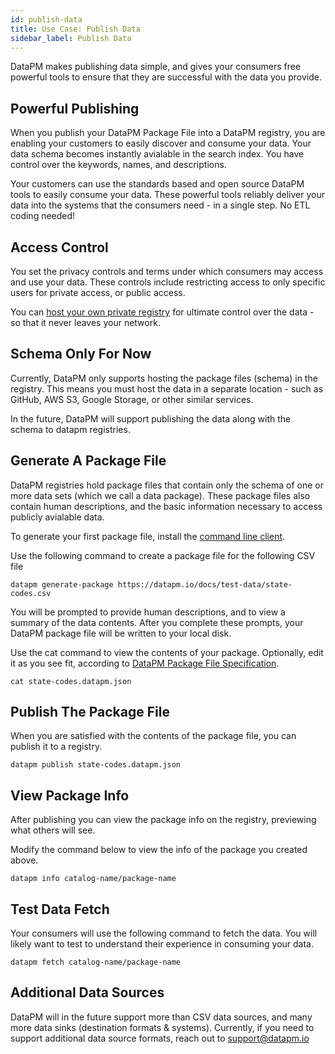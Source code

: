 ```yaml
---
id: publish-data
title: Use Case: Publish Data
sidebar_label: Publish Data
---
```


DataPM makes publishing data simple, and gives your consumers free powerful tools to ensure that they are successful with the data you provide. 

## Powerful Publishing

When you publish your DataPM Package File into a DataPM registry, you are enabling your customers to easily discover and consume your data. Your data schema becomes instantly avialable in the search index. You have control over the keywords, names, and descriptions.

Your customers can use the standards based and open source DataPM tools to easily consume your data. These powerful tools reliably deliver your data into the systems that the consumers need - in a single step. No ETL coding needed!


## Access Control

You set the privacy controls and terms under which consumers may access and use your data. These controls include restricting access to only specific users for private access, or public access.

You can [host your own private registry](private-registry.md) for ultimate control over the data - so that it never leaves your network. 

## Schema Only For Now

Currently, DataPM only supports hosting the package files (schema) in the registry. This means you must host the data in a separate location - such as GitHub, AWS S3, Google Storage, or other similar services. 

In the future, DataPM will support publishing the data along with the schema to datapm registries. 

## Generate A Package File

DataPM registries hold package files that contain only the schema of one or more data sets (which we call a data package). These package files also contain human descriptions, and the basic information necessary to access publicly avialable data. 

To generate your first package file, install the [command line client](command-line-client.md).


Use the following command to create a package file for the following CSV file

```text
datapm generate-package https://datapm.io/docs/test-data/state-codes.csv
```

You will be prompted to provide human descriptions, and to view a summary of the data contents. After you complete these prompts, your DataPM package file will be written to your local disk. 

Use the cat command to view the contents of your package. Optionally, edit it as you see fit, according to [DataPM Package File Specification](package-files.md). 

```text
cat state-codes.datapm.json
```

## Publish The Package File

When you are satisfied with the contents of the package file, you can publish it to a registry. 

```text
datapm publish state-codes.datapm.json
```

## View Package Info

After publishing you can view the package info on the registry, previewing what others will see. 

Modify the command below to view the info of the package you created above. 

```text
datapm info catalog-name/package-name
```

## Test Data Fetch

Your consumers will use the following command to fetch the data. You will likely want to test to understand their experience in consuming your data. 

```text
datapm fetch catalog-name/package-name
```

## Additional Data Sources

DataPM will in the future support more than CSV data sources, and many more data sinks (destination formats & systems). Currently, if you need to support additional data source formats, reach out to support@datapm.io











